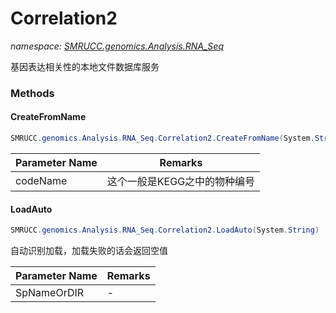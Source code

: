 ﻿# Correlation2
_namespace: [SMRUCC.genomics.Analysis.RNA_Seq](./index.md)_

基因表达相关性的本地文件数据库服务



### Methods

#### CreateFromName
```csharp
SMRUCC.genomics.Analysis.RNA_Seq.Correlation2.CreateFromName(System.String)
```


|Parameter Name|Remarks|
|--------------|-------|
|codeName|这个一般是KEGG之中的物种编号|


#### LoadAuto
```csharp
SMRUCC.genomics.Analysis.RNA_Seq.Correlation2.LoadAuto(System.String)
```
自动识别加载，加载失败的话会返回空值

|Parameter Name|Remarks|
|--------------|-------|
|SpNameOrDIR|-|



